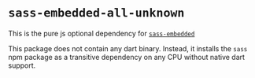 # `sass-embedded-all-unknown`

This is the pure js optional dependency for [`sass-embedded`](https://www.npmjs.com/package/sass-embedded)

This package does not contain any dart binary. Instead, it installs the `sass` npm package as a transitive dependency on any CPU without native dart support.
